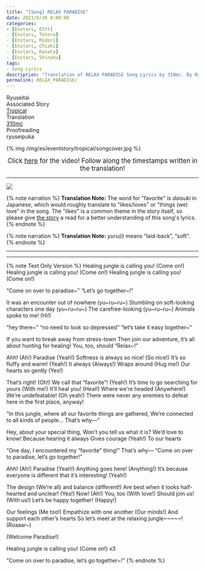 ```yaml
---
title: "[Song] RELAX PARADISE"
date: 2023/6/30 8:00:00
categories:
- [Enstars, ES!!]
- [Enstars, Tetora]
- [Enstars, Midori]
- [Enstars, Chiaki]
- [Enstars, Kanata]
- [Enstars, Shinobu]
tags:
- Song Lyrics
description: "Translation of RELAX PARADISE Song Lyrics by 310mc. By Ryuseitai from the Unit Event Tropical."
permalink: RELAX_PARADISE/
---
```

<div class="three-wrapper" style="--storyColor:#965e7d;--storyColor-rgb:150,94,125;--storyColor-h:326.8;--storyColor-s: 23%;--storyColor-l:47.8%;">
    <div class="info-area">
        <div class="info">
            <div class="info-item characters">
                <div class="label">
                    Ryuseitai
                </div>
                <div class="value">
								<a href="/categories/Enstars/Midori" character="Midori"></a>
                <a href="/categories/Enstars/Kanata" character="Kanata"></a>
                <a href="/categories/Enstars/Shinobu" character="Shinobu"></a>
                <a href="/categories/Enstars/Tetora" character="Tetora"></a>
                <a href="/categories/Enstars/Chiaki" character="Chiaki"></a>
                </div>
            </div>
            <div class="info-item one">
                <div class="label">
                    Associated Story
                </div>
                <div class="value">
                    <a href="/tropical">Tropical</a>
                </div>
            </div>
            <div class="info-item two">
                <div class="label">
                    Translation
                </div>
                <div class="value">
                    <a href="/about">310mc</a>
                </div>
            </div>
            <div class="info-item three">
                <div class="label">
                   Proofreading
                </div>
                <div class="value">
                    ryuseipuka
                </div>
            </div>
        </div>
    </div>
</div>

<!-- more -->

{% img /img/es/eventstory/tropical/songcover.jpg %}

<big><p align="center">Click <a href="https://www.youtube.com/watch?v=nwJ7qtWlNgM" target="_blank">here</a> for the video! Follow along the timestamps written in the translation!</p></big>

<hr>

<img src="/img/es/songs/relaxparadise.png">

{% note narration %}
**Translation Note:** The word for "favorite" is <em>daisuki</em> in Japanese, which would roughly translate to "likes/loves" or "things (we) love" in the song. The "likes" is a common theme in the story itself, so please give <a href="/tropical" target="_blank">the story</a> a read for a better understanding of this song's lyrics.
{% endnote %}

{% note narration %}
**Translation Note:** <em>yuru(i)</em> means “laid-back”, “soft”.
{% endnote %}

<hr>
<hr>

{% note Text Only Version %}
Healing jungle is calling you!
(Come on!)
Healing jungle is calling you!
(Come on!)
Healing jungle is calling you!
(Come on!)

“Come on over to paradise~”
“Let’s go together~!”

It was an encounter out of nowhere
(yu~ru~ru~)
Stumbling on soft-looking characters one day
(yu~ru~ru~)
The carefree-looking
(yu~ru~ru~)
Animals spoke to me!
(Hi!)

“hey there~”
“no need to look so depressed”
“let’s take it easy together~”

If you want to break away from stress-town
Then join our adventure, it’s all about
hunting for
healing!
You, too, should
“Relax~!”

Ahh! (Ah!) Paradise (Yeah!)
Softness is always so nice! (So nice!)
It’s so fluffy and warm! (Yeah!)
It always
(Always!)
Wraps around
(Hug me!)
Our hearts so gently (Yes!)

That’s right! (Oh!) We call that “favorite”! (Yeah!)
It’s time to go searching for yours (With me!)
It’ll heal you!
(Heal!)
Where we’re headed
(Anywhere!)
We’re undefeatable!
(Oh yeah!)
There were never any enemies to defeat here
in the first place, anyway!

“In this jungle, where all our favorite things are gathered,
We’re connected to all kinds of people… That’s why—”

Hey, about your special thing,
Won’t you tell us what it is?
We’d love to know!
Because hearing it always
Gives courage
(Yeah!)
To our hearts

“One day, I encountered my “favorite” thing!”
That’s why—
“Come on over to paradise, let’s go together!”

Ahh! (Ah!) Paradise (Yeah!)
Anything goes here! (Anything!)
It’s because everyone is different that it’s interesting! (Yeah!)

The design
(We’re all)
and balance
(different!)
Are best when it looks half-hearted and unclear! (Yes!)
Now! (Ah!) You, too (With love!) Should join us! (With us!)
Let’s be happy together! (Happy!)

Our feelings
(Me too!)
Empathize with one another
(Our minds!)
And support each other’s hearts
So let’s meet at the relaxing jungle\~\~\~\~\~! (Roaaar\~)

(Welcome Paradise!)

Healing jungle is calling you! (Come on!) x3

“Come on over to paradise, let’s go together~!”
{% endnote %}
